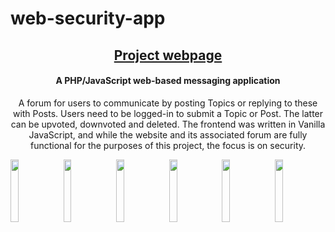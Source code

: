 # web-security-app
<h2 align="center">
  <a href="https://www.moniqueaxt.com/portfolio/web-security-project/" target="_blank">
    Project webpage
  </a>
</h2>

<h4 align="center">A PHP/JavaScript web-based messaging application</h4>
<p align="center">A forum for users to communicate by posting Topics or replying to these with Posts. Users need to be logged-in to submit a Topic or Post. The latter can be upvoted, downvoted and deleted. The frontend was written in Vanilla JavaScript, and while the website and its associated forum are fully functional for the purposes of this project, the focus is on security.</p>

<img src="https://www.moniqueaxt.com/images/gallery-webp-UI-1-thumb.png" width="16%"></img>
<img src="https://www.moniqueaxt.com/images/gallery-webp-UI-2-thumb.png" width="16%"></img>
<img src="https://www.moniqueaxt.com/images/gallery-webp-UI-3-thumb.png" width="16%"></img>
<img src="https://www.moniqueaxt.com/images/gallery-webp-UI-5-thumb.png" width="16%"></img>
<img src="https://www.moniqueaxt.com/images/gallery-webp-UI-7-thumb.png" width="16%"></img>
<img src="https://www.moniqueaxt.com/images/gallery-webp-UI-8-thumb.png" width="16%"></img> 
